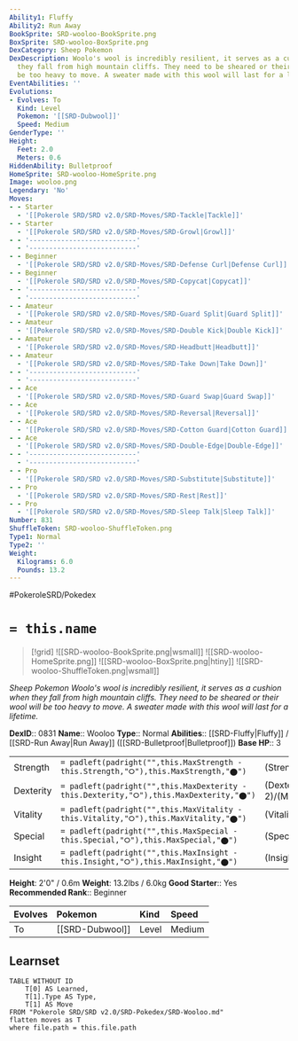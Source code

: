 ```yaml
---
Ability1: Fluffy
Ability2: Run Away
BookSprite: SRD-wooloo-BookSprite.png
BoxSprite: SRD-wooloo-BoxSprite.png
DexCategory: Sheep Pokemon
DexDescription: Woolo's wool is incredibly resilient, it serves as a cushion when
  they fall from high mountain cliffs. They need to be sheared or their wool will
  be too heavy to move. A sweater made with this wool will last for a lifetime.
EventAbilities: ''
Evolutions:
- Evolves: To
  Kind: Level
  Pokemon: '[[SRD-Dubwool]]'
  Speed: Medium
GenderType: ''
Height:
  Feet: 2.0
  Meters: 0.6
HiddenAbility: Bulletproof
HomeSprite: SRD-wooloo-HomeSprite.png
Image: wooloo.png
Legendary: 'No'
Moves:
- - Starter
  - '[[Pokerole SRD/SRD v2.0/SRD-Moves/SRD-Tackle|Tackle]]'
- - Starter
  - '[[Pokerole SRD/SRD v2.0/SRD-Moves/SRD-Growl|Growl]]'
- - '---------------------------'
  - '---------------------------'
- - Beginner
  - '[[Pokerole SRD/SRD v2.0/SRD-Moves/SRD-Defense Curl|Defense Curl]]'
- - Beginner
  - '[[Pokerole SRD/SRD v2.0/SRD-Moves/SRD-Copycat|Copycat]]'
- - '---------------------------'
  - '---------------------------'
- - Amateur
  - '[[Pokerole SRD/SRD v2.0/SRD-Moves/SRD-Guard Split|Guard Split]]'
- - Amateur
  - '[[Pokerole SRD/SRD v2.0/SRD-Moves/SRD-Double Kick|Double Kick]]'
- - Amateur
  - '[[Pokerole SRD/SRD v2.0/SRD-Moves/SRD-Headbutt|Headbutt]]'
- - Amateur
  - '[[Pokerole SRD/SRD v2.0/SRD-Moves/SRD-Take Down|Take Down]]'
- - '---------------------------'
  - '---------------------------'
- - Ace
  - '[[Pokerole SRD/SRD v2.0/SRD-Moves/SRD-Guard Swap|Guard Swap]]'
- - Ace
  - '[[Pokerole SRD/SRD v2.0/SRD-Moves/SRD-Reversal|Reversal]]'
- - Ace
  - '[[Pokerole SRD/SRD v2.0/SRD-Moves/SRD-Cotton Guard|Cotton Guard]]'
- - Ace
  - '[[Pokerole SRD/SRD v2.0/SRD-Moves/SRD-Double-Edge|Double-Edge]]'
- - '---------------------------'
  - '---------------------------'
- - Pro
  - '[[Pokerole SRD/SRD v2.0/SRD-Moves/SRD-Substitute|Substitute]]'
- - Pro
  - '[[Pokerole SRD/SRD v2.0/SRD-Moves/SRD-Rest|Rest]]'
- - Pro
  - '[[Pokerole SRD/SRD v2.0/SRD-Moves/SRD-Sleep Talk|Sleep Talk]]'
Number: 831
ShuffleToken: SRD-wooloo-ShuffleToken.png
Type1: Normal
Type2: ''
Weight:
  Kilograms: 6.0
  Pounds: 13.2
---
```


#PokeroleSRD/Pokedex

# `= this.name`

> [!grid]
> ![[SRD-wooloo-BookSprite.png|wsmall]]
> ![[SRD-wooloo-HomeSprite.png]]
> ![[SRD-wooloo-BoxSprite.png|htiny]]
> ![[SRD-wooloo-ShuffleToken.png|wsmall]]


*Sheep Pokemon*
*Woolo's wool is incredibly resilient, it serves as a cushion when they fall from high mountain cliffs. They need to be sheared or their wool will be too heavy to move. A sweater made with this wool will last for a lifetime.*

**DexID**:: 0831
**Name**:: Wooloo
**Type**:: Normal
**Abilities**:: [[SRD-Fluffy|Fluffy]] / [[SRD-Run Away|Run Away]] ([[SRD-Bulletproof|Bulletproof]])
**Base HP**:: 3

|           |                                                                                        |                                          |
| --------- | -------------------------------------------------------------------------------------- | ---------------------------------------- |
| Strength  | `= padleft(padright("",this.MaxStrength - this.Strength,"⭘"),this.MaxStrength,"⬤")`    | (Strength::1)/(MaxStrength::3)   |
| Dexterity | `= padleft(padright("",this.MaxDexterity - this.Dexterity,"⭘"),this.MaxDexterity,"⬤")` | (Dexterity:: 2)/(MaxDexterity::4) |
| Vitality  | `= padleft(padright("",this.MaxVitality - this.Vitality,"⭘"),this.MaxVitality,"⬤")`    | (Vitality::2)/(MaxVitality::4)   |
| Special   | `= padleft(padright("",this.MaxSpecial - this.Special,"⭘"),this.MaxSpecial,"⬤")`       | (Special::1)/(MaxSpecial::3)     |
| Insight   | `= padleft(padright("",this.MaxInsight - this.Insight,"⭘"),this.MaxInsight,"⬤")`       | (Insight::2)/(MaxInsight::4)     |

**Height**: 2'0" / 0.6m
**Weight**: 13.2lbs / 6.0kg
**Good Starter**:: Yes
**Recommended Rank**:: Beginner

| Evolves   | Pokemon         | Kind   | Speed   |
|:----------|:----------------|:-------|:--------|
| To        | [[SRD-Dubwool]] | Level  | Medium  |

## Learnset

```dataview
TABLE WITHOUT ID
    T[0] AS Learned,
    T[1].Type AS Type,
    T[1] AS Move
FROM "Pokerole SRD/SRD v2.0/SRD-Pokedex/SRD-Wooloo.md"
flatten moves as T
where file.path = this.file.path
```
